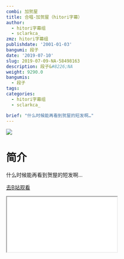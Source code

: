 ```yaml
---
combi: 加贺屋
title: 合唱-加贺屋（hitori字幕）
author:
  - hitori字幕组
  - sclarkca_
zmz: hitori字幕组
publishdate: '2001-01-03'
bangumi: 段子
date: '2019-07-10'
slug: 2019-07-09-NA-58498163
description: 段子&#8226;NA
weight: 9290.0
bangumis:
  - 段子
tags:
categories:
  - hitori字幕组
  - sclarkca_

brief: "什么时候能再看到贺屋的短发啊…"
---
```

![](https://raw.githubusercontent.com/tcgriffith/owaraisite/master/static/tmpimg/dad76a7e43f4852512d6eeed67d66c7b981491d4.jpg.480.jpg)
# 简介  
什么时候能再看到贺屋的短发啊…  

[去B站观看](https://www.bilibili.com/video/av58498163/)
<div class ="resp-container"><iframe class="testiframe" src="//player.bilibili.com/player.html?aid=58498163"", scrolling="no", allowfullscreen="true" > </iframe></div> 
